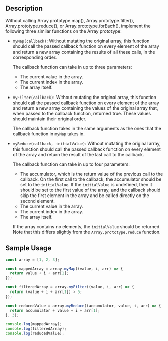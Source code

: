 ## Description

Without calling Array.prototype.map(), Array.prototype.filter(), Array.prototype.reduce(), or Array.prototype.forEach(), implement the following three similar functions on the Array prototype:

- `myMap(callback)`: Without mutating the original array, this function should call the passed callback function on every element of the array and return a new array containing the results of all these calls, in the corresponding order.

  The callback function can take in up to three parameters:
  - The current value in the array.
  - The current index in the array.
  - The array itself.

- `myFilter(callback)`: Without mutating the original array, this function should call the passed callback function on every element of the array and return a new array containing the values of the original array that, when passed to the callback function, returned true. These values should maintain their original order.

  The callback function takes in the same arguments as the ones that the callback function in `myMap` takes in.

- `myReduce(callback, initialValue)`: Without mutating the original array, this function should call the passed callback function on every element of the array and return the result of the last call to the callback.

  The callback function can take in up to four parameters:
  - The accumulator, which is the return value of the previous call to the callback. On the first call to the callback, the accumulator should be set to the `initialValue`. If the `initialValue` is undefined, then it should be set to the first value of the array, and the callback should skip the first element in the array and be called directly on the second element.
  - The current value in the array.
  - The current index in the array.
  - The array itself.

  If the array contains no elements, the `initialValue` should be returned. Note that this differs slightly from the `Array.prototype.reduce` function.

## Sample Usage

```javascript
const array = [1, 2, 3];

const mappedArray = array.myMap((value, i, arr) => {
  return value + i + arr[1];
});

const filteredArray = array.myFilter((value, i, arr) => {
  return (value + i + arr[1]) > 5;
});

const reducedValue = array.myReduce((accumulator, value, i, arr) => {
  return accumulator + value + i + arr[1];
}, 3);

console.log(mappedArray);
console.log(filteredArray);
console.log(reducedValue);
```